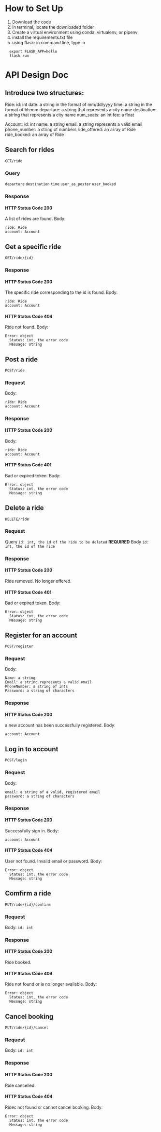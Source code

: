 # How to Set Up
1. Download the code 
2. In terminal, locate the downloaded folder 
3. Create a virtual environment using conda, virtualenv, or pipenv
4. install the requirements.txt file
5. using flask: in command line, type in 
 ``` 
   export FLASK_APP=hello
   flask run
```

# API Design Doc
## Introduce two structures:
Ride: 
id: int
date: a string in the format of mm/dd/yyyy
time: a string in the format of hh:mm
departure: a string that represents a city name
destination: a string that represents a city name
num_seats: an int
fee: a float

Account:
id: int
name: a string
email: a string represents a valid email
phone_number: a string of numbers
ride_offered: an array of Ride
ride_booked: an array of Ride


## Search for rides
`GET/ride`
### Query 
`departure`
`destination`
`time`
`user_as_poster`
`user_booked`
### Response
#### HTTP Status Code 200 
A list of rides are found. 
Body: 
```
ride: Ride
account: Account
```


## Get a specific ride
`GET/ride/{id}`
### Response
#### HTTP Status Code 200
The specific ride corresponding to the id is found.
Body:
```
ride: Ride
account: Account
```
#### HTTP Status Code 404
Ride not found.
Body:
```
Error: object
  Status: int, the error code
  Message: string
```


## Post a ride
`POST/ride`
### Request
Body:
```
ride: Ride
account: Account
```
### Response
#### HTTP Status Code 200
Body:
```
ride: Ride
account: Account
```
#### HTTP Status Code 401
Bad or expired token.
Body:
```
Error: object
  Status: int, the error code
  Message: string
```


## Delete a ride
`DELETE/ride`
### Request
Query
`id: int, the id of the ride to be deleted` 
**REQUIRED**
Body
`id: int, the id of the ride`
### Response
#### HTTP Status Code 200
Ride removed. No longer offered. 
#### HTTP Status Code 401
Bad or expired token.
Body:
```
Error: object
  Status: int, the error code
  Message: string
```


## Register for an account
`POST/register`
### Request
Body:
```
Name: a string
Email: a string represents a valid email
PhoneNumber: a string of ints
Password: a string of characters
```
### Response
#### HTTP Status Code 200
a new account has been successfully registered. 
Body:
```
account: Account
```


## Log in to account
`POST/login`
### Request 
Body:
```
email: a string of a valid, registered email
password: a string of characters
```
### Response
#### HTTP Status Code 200
Successfully sign in.
Body:
```
account: Account
```

#### HTTP Status Code 404
User not found. Invalid email or password.
Body:
```
Error: object
  Status: int, the error code
  Message: string
```


## Comfirm a ride
`PUT/ride/{id}/confirm`
### Request
Body:
`id: int`
### Response
#### HTTP Status Code 200
Ride booked.
#### HTTP Status Code 404
Ride not found or is no longer available. 
Body:
```
Error: object
  Status: int, the error code
  Message: string
```


## Cancel booking
`PUT/ride/{id}/cancel`
### Request
Body:
`id: int` 
### Response
#### HTTP Status Code 200
Ride cancelled.
#### HTTP Status Code 404
Ridec not found or cannot cancel booking.
Body:
```
Error: object
  Status: int, the error code
  Message: string
```















